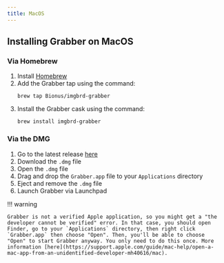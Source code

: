 ```yaml
---
title: MacOS
---
```



## Installing Grabber on MacOS

### Via Homebrew
1. Install [Homebrew](https://brew.sh/)
2. Add the Grabber tap using the command:
    ```
    brew tap Bionus/imgbrd-grabber
    ```
3. Install the Grabber cask using the command:
    ```
    brew install imgbrd-grabber
    ```

### Via the DMG
1. Go to the latest release [here](https://github.com/Bionus/imgbrd-grabber/releases/latest)
2. Download the `.dmg` file
3. Open the `.dmg` file
4. Drag and drop the `Grabber.app` file to your `Applications` directory
5. Eject and remove the `.dmg` file
5. Launch Grabber via Launchpad

!!! warning

    Grabber is not a verified Apple application, so you might get a "the developer cannot be verified" error. In that case, you should open Finder, go to your `Applications` directory, then right click `Grabber.app` then choose "Open". Then, you'll be able to choose "Open" to start Grabber anyway. You only need to do this once. More information [here](https://support.apple.com/guide/mac-help/open-a-mac-app-from-an-unidentified-developer-mh40616/mac).
